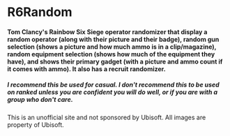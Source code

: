 # R6Random
#### Tom Clancy's Rainbow Six Siege operator randomizer that display a random operator (along with their picture and their badge), random gun selection (shows a picture and how much ammo is in a clip/magazine), random equipment selection (shows how much of the equipment they have), and shows their primary gadget (with a picture and ammo count if it comes with ammo). It also has a recruit randomizer. 

##### I recommend this be used for casual. I don't recommend this to be used on ranked unless you are confident you will do well, or if you are with a group who don't care.

This is an unofficial site and not sponsored by Ubisoft. All images are property of Ubisoft.
